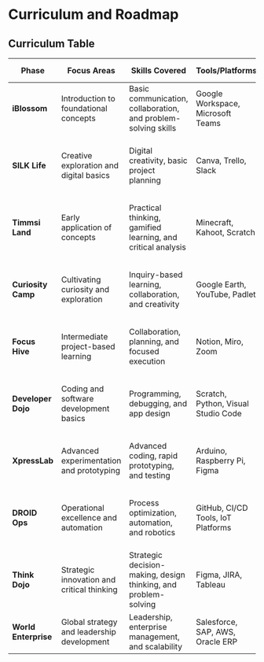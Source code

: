 # Curriculum and Roadmap

## Curriculum Table

| **Phase**           | **Focus Areas**                             | **Skills Covered**                                                | **Tools/Platforms**                   | **Expected Outcomes**                                                 |
|----------------------|---------------------------------------------|-------------------------------------------------------------------|----------------------------------------|------------------------------------------------------------------------|
| **iBlossom**         | Introduction to foundational concepts       | Basic communication, collaboration, and problem-solving skills   | Google Workspace, Microsoft Teams      | Understanding foundational principles and essential teamwork skills.  |
| **SILK Life**        | Creative exploration and digital basics     | Digital creativity, basic project planning                       | Canva, Trello, Slack                  | Familiarity with creative tools and introductory project workflows.    |
| **Timmsi Land**      | Early application of concepts               | Practical thinking, gamified learning, and critical analysis      | Minecraft, Kahoot, Scratch            | Initial application of learning in interactive, gamified environments. |
| **Curiosity Camp**   | Cultivating curiosity and exploration       | Inquiry-based learning, collaboration, and creativity             | Google Earth, YouTube, Padlet          | Enhanced ability to explore and learn actively through curiosity.      |
| **Focus Hive**       | Intermediate project-based learning         | Collaboration, planning, and focused execution                   | Notion, Miro, Zoom                     | Ability to contribute meaningfully to projects in teams.               |
| **Developer Dojo**   | Coding and software development basics      | Programming, debugging, and app design                           | Scratch, Python, Visual Studio Code    | Understanding programming fundamentals and building simple software.   |
| **XpressLab**        | Advanced experimentation and prototyping    | Advanced coding, rapid prototyping, and testing                  | Arduino, Raspberry Pi, Figma           | Development of prototypes and experimentation in a hands-on setting.   |
| **DROID Ops**        | Operational excellence and automation       | Process optimization, automation, and robotics                   | GitHub, CI/CD Tools, IoT Platforms     | Mastery in automating processes and managing operational workflows.    |
| **Think Dojo**       | Strategic innovation and critical thinking  | Strategic decision-making, design thinking, and problem-solving  | Figma, JIRA, Tableau                   | Advanced innovation skills to solve real-world problems effectively.   |
| **World Enterprise** | Global strategy and leadership development  | Leadership, enterprise management, and scalability               | Salesforce, SAP, AWS, Oracle ERP       | Ability to lead at an enterprise level with a global mindset.          |

